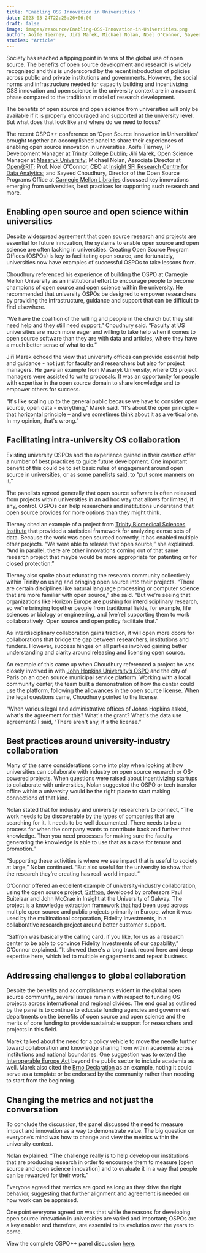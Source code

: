```yaml
---
title: "Enabling OSS Innovation in Universities "
date: 2023-03-24T22:25:26+06:00
draft: false
image: images/resource/Enabling-OSS-Innovation-in-Universities.png
author: Aoife Tierney, Jiří Marek, Michael Nolan, Noel O'Connor, Sayeed Choudhury, Colleen Maloney, Clare Dillon and Ciara Flanagan
studies: "Article"
---
```


Society has reached a tipping point in terms of the global use of open source. The benefits of open source development and research is widely recognized and this is underscored by the recent introduction of policies across public and private institutions and governments. However, the social norms and infrastructure needed for capacity building and incentivizing OSS innovation and open science in the university context are in a nascent phase compared to the traditional model of research development.

The benefits of open source and open science from universities will only be available if it is properly encouraged and supported at the university level. But what does that look like and where do we need to focus? 

The recent OSPO++ conference on ‘Open Source Innovation in Universities' brought together an accomplished panel to share their experiences of enabling open source innovation in universities. Aoife Tierney, IP Development Manager at [Trinity College Dublin](https://www.tcd.ie/); Jiří Marek, Open Science Manager at [Masaryk University](https://www.muni.cz/en); Michael Nolan, Associate Director at [Open@RIT](https://www.rit.edu/research/open); Prof. Noel O'Connor, CEO at [Insight SFI Research Centre for Data Analytics](https://www.insight-centre.org/); and Sayeed Choudhury, Director of the Open Source Programs Office at [Carnegie Mellon Libraries](https://www.library.cmu.edu/) discussed key innovations emerging from universities, best practices for supporting such research and more. 

## Enabling open source and open science within universities

Despite widespread agreement that open source research and projects are essential for future innovation, the systems to enable open source and open science are often lacking in universities. Creating Open Source Program Offices (OSPOs) is key to facilitating open source, and fortunately, universities now have examples of successful OSPOs to take lessons from.

Choudhury referenced his experience of building the OSPO at Carnegie Mellon University as an institutional effort to encourage people to become champions of open source and open science within the university. He recommended that university OSPOs be designed to empower researchers by providing the infrastructure, guidance and support that can be difficult to find elsewhere. 

“We have the coalition of the willing and people in the church but they still need help and they still need support,” Choudhury said. “Faculty at US universities are much more eager and willing to take help when it comes to open source software than they are with data and articles, where they have a much better sense of what to do.” 

Jiří Marek echoed the view that university offices can provide essential help and guidance - not just for faculty and researchers but also for project managers. He gave an example from Masaryk University, where OS project managers were assisted to write proposals. It was an opportunity for people with expertise in the open source domain to share knowledge and to empower others for success.
 
“It's like scaling up to the general public because we have to consider open source, open data - everything,” Marek said. “It's about the open principle – that horizontal principle – and we sometimes think about it as a vertical one. In my opinion, that's wrong.”

## Facilitating intra-university OS collaboration 

Existing university OSPOs and the experience gained in their creation offer a number of best practices to guide future development. One important benefit of this could be to set basic rules of engagement around open source in universities, or as some panelists said, to “put some manners on it.” 

The panelists agreed generally that open source software is often released from projects within universities in an ad hoc way that allows for limited, if any, control. OSPOs can help researchers and institutions understand that open source provides for more options than they might think.

Tierney cited an example of a project from [Trinity Biomedical Sciences Institute](https://www.tcd.ie/biosciences/) that provided a statistical framework for analyzing dense sets of data. Because the work was open sourced correctly, it has enabled multiple other projects. “We were able to release that open source,” she explained. “And in parallel, there are other innovations coming out of that same research project that maybe would be more appropriate for patenting or for closed protection.”

Tierney also spoke about educating the research community collectively within Trinity on using and bringing open source into their projects. “There are certain disciplines like natural language processing or computer science that are more familiar with open source,” she said. “But we’re seeing that organizations like Horizon Europe are pushing for interdisciplinary research, so we’re bringing together people from traditional fields, for example, life sciences or biology or engineering, and [we’re] supporting them to work collaboratively. Open source and open policy facilitate that.”

As interdisciplinary collaboration gains traction, it will open more doors for collaborations that bridge the gap between researchers, institutions and funders. However, success hinges on all parties involved gaining better understanding and clarity around releasing and licensing open source.

An example of this came up when Choudhury referenced a project he was closely involved in with [John Hopkins University’s OSPO](https://drcc.library.jhu.edu/open-source-programs-office/) and the city of Paris on an open source municipal service platform. Working with a local community center, the team built a demonstration of how the center could use the platform, following the allowances in the open source license. When the legal questions came, Choudhury pointed to the license.

“When various legal and administrative offices of Johns Hopkins asked, what's the agreement for this? What's the grant? What's the data use agreement? I said, "There aren't any, it's the license.”

## Best practices around university-industry collaboration  

Many of the same considerations come into play when looking at how universities can collaborate with industry on open source research or OS-powered projects. When questions were raised about incentivizing startups to collaborate with universities, Nolan suggested the OSPO or tech transfer office within a university would be the right place to start making connections of that kind.  

Nolan stated that for industry and university researchers to connect, “The work needs to be discoverable by the types of companies that are searching for it. It needs to be well documented. There needs to be a process for when the company wants to contribute back and further that knowledge. Then you need processes for making sure the faculty generating the knowledge is able to use that as a case for tenure and promotion.”

“Supporting these activities is where we see impact that is useful to society at large,” Nolan continued. “But also useful for the university to show that the research they’re creating has real-world impact.”

O’Connor offered an excellent example of university-industry collaboration, using the open source project, [Saffron](https://saffron.insight-centre.org/), developed by professors Paul Buitelaar and John McCrae in Insight at the University of Galway. The project is a knowledge extraction framework that had been used across multiple open source and public projects primarily in Europe, when it was used by the multinational corporation, Fidelity Investments, in a collaborative research project around better customer support. 

“Saffron was basically the calling card, if you like, for us as a research center to be able to convince Fidelity Investments of our capability,” O’Connor explained. “It showed there's a long track record here and deep expertise here, which led to multiple engagements and repeat business. 

## Addressing challenges to global collaboration

Despite the benefits and accomplishments evident in the global open source community, several issues remain with respect to funding OS projects across international and regional divides. The end goal as outlined by the panel is to continue to educate funding agencies and government departments on the benefits of open source and open science and the merits of core funding to provide sustainable support for researchers and projects in this field. 

Marek talked about the need for a policy vehicle to move the needle further toward collaboration and knowledge sharing from within academia across institutions and national boundaries. One suggestion was to extend the [Interoperable Europe Act](https://commission.europa.eu/publications/interoperable-europe-act-proposal_en) beyond the public sector to include academia as well. Marek also cited the [Brno Declaration](https://www.esfri.eu/latest-esfri-news/brno-declaration-ris) as an example, noting it could serve as a template or be endorsed by the community rather than needing to start from the beginning. 

## Changing the metrics and not just the conversation

To conclude the discussion, the panel discussed the need to measure impact and innovation as a way to demonstrate value. The big question on everyone’s mind was how to change and view the metrics within the university context. 

Nolan explained: “The challenge really is to help develop our institutions that are producing research in order to encourage them to measure [open source and open science innovation] and to evaluate it in a way that people can be rewarded for their work.” 

Everyone agreed that metrics are good as long as they drive the right behavior, suggesting that further alignment and agreement is needed on how work can be appraised.

One point everyone agreed on was that while the reasons for developing open source innovation in universities are varied and important; OSPOs are a key enabler and therefore, are essential to its evolution over the years to come.

View the complete OSPO++ panel discussion [here](https://www.youtube.com/watch?v=vdFdd4tK4RQ).
